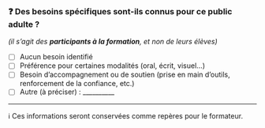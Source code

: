 ### ❓ Des besoins spécifiques sont-ils connus pour ce public adulte ?  
*(il s’agit des **participants à la formation**, et non de leurs élèves)*  

- [ ] Aucun besoin identifié  
- [ ] Préférence pour certaines modalités (oral, écrit, visuel…)  
- [ ] Besoin d’accompagnement ou de soutien (prise en main d’outils, renforcement de la confiance, etc.)  
- [ ] Autre (à préciser) : __________  

---

ℹ️ Ces informations seront conservées comme repères pour le formateur.  


